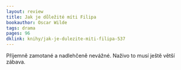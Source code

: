 ```yaml
---
layout: review
title: Jak je důležité míti Filipa
bookauthor: Oscar Wilde
tags: drama
pages: 96
dklink: knihy/jak-je-dulezite-miti-filipa-537
---
```


Příjemně zamotané a nadlehčeně nevážné. Naživo to musí ještě větší zábava.